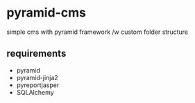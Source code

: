 # pyramid-cms
simple cms with pyramid framework /w custom folder structure

## requirements
* pyramid
* pyramid-jinja2
* pyreportjasper
* SQLAlchemy
